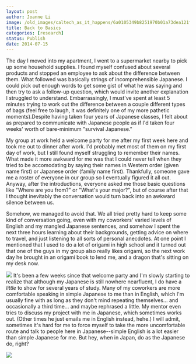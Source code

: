 ```yaml
---
layout: post
author: Joanne Li
image: /old_images/caltech_as_it_happens/6a0105349b8251970b01a73dea121f970d.jpg
title: Back to Basics
categories: [research]
status: Publish
date: 2014-07-15
---
```


The day I moved into my apartment, I went to a supermarket nearby to pick up some household supplies. I found myself confused about several products and stopped an employee to ask about the difference between them. What followed was basically strings of incomprehensible Japanese. I could pick out enough words to get some gist of what he was saying and then try to ask a follow-up question, which would invite another explanation I struggled to understand. Embarrassingly, I must've spent at least 5 minutes trying to work out the difference between a couple different types of bags (feel free to laugh, it was definitely one of my more pathetic moments).Despite having taken four years of Japanese classes, I felt about as prepared to communicate with Japanese people as if I'd taken four weeks' worth of bare-minimum "survival Japanese."

My group at work held a welcome party for me after my first week here and took me out to dinner after work. I'd probably met most of them on my first day of work, but I still found myself struggling to remember their names. What made it more awkward for me was that I could never tell when they tried to be accomodating by saying their names in Western order (given name first) or Japanese order (family name first). Thankfully, someone gave me a roster of everyone in our group so I eventually figured it all out. Anyway, after the introductions, everyone asked me those basic questions like "Where are you from?" or "What's your major?", but of course after that I thought inevitably the conversation would turn back into an awkward silence between us.

Somehow, we managed to avoid that. We all tried pretty hard to keep some kind of conversation going, even with my coworkers' varied levels of English and my mangled Japanese sentences, and somehow I spent the next three hours learning about their backgrounds, getting advice on where to travel, and just listening to all sorts of personal anecdotes. At one point I mentioned that I used to do a lot of origami in high school and it turned out that one of the guys in my group also really likes origami, so the next work day he brought in an origami book to lend me, and a dragon that's sitting on my desk now.


![](/old_images/6a01a511d0e278970c01a3fd2f14c9970b-pi.jpg)
It's been a few weeks since that welcome party and I'm slowly starting to realize that although my Japanese is still nowhere nearfluent, I do have a *little* to show for several years of study. Many of my coworkers are more comfortable speaking in simple Japanese to me than in English, which I'm usually fine with as long as they don't mind repeating themselves... and occasionally a third time... and maybe rephrased a little. My mentor even tries to discuss my project with me in Japanese, which sometimes works out. (Other times he just emails me in English instead, hehe.)
I will admit, sometimes it's hard for me to force myself to take the more uncomfortable route and talk to people here in Japanese--simple English is a lot easier than simple Japanese for me. But hey, when in Japan, do as the Japanese do, right?


![](/old_images/6a01a511d0e278970c01a3fd2f14a7970b-pi.jpg)
